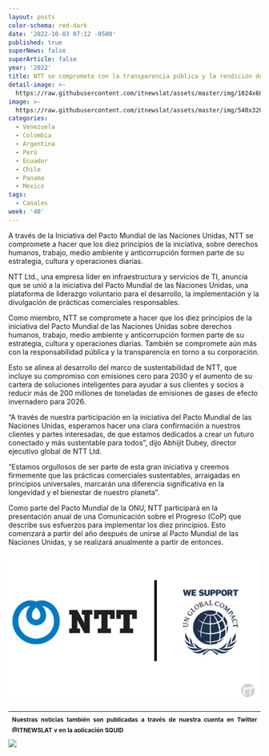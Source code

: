 ```yaml
---
layout: posts
color-schema: red-dark
date: '2022-10-03 07:12 -0500'
published: true
superNews: false
superArticle: false
year: '2022'
title: NTT se compromete con la transparencia pública y la rendición de cuentas
detail-image: >-
  https://raw.githubusercontent.com/itnewslat/assets/master/img/1024x680/ntt-g.jpg
image: >-
  https://raw.githubusercontent.com/itnewslat/assets/master/img/540x320/ntt-p.jpg
categories:
  - Venezuela
  - Colombia
  - Argentina
  - Perú
  - Ecuador
  - Chile
  - Panama
  - Mexico
tags:
  - Canales
week: '40'
---
```

A través de la Iniciativa del Pacto Mundial de las Naciones Unidas, NTT se compromete a hacer que los diez principios de la iniciativa, sobre derechos humanos, trabajo, medio ambiente y anticorrupción formen parte de su estrategia, cultura y operaciones diarias.

NTT Ltd., una empresa líder en infraestructura y servicios de TI, anuncia que se unió a la iniciativa del Pacto Mundial de las Naciones Unidas, una plataforma de liderazgo voluntario para el desarrollo, la implementación y la divulgación de prácticas comerciales responsables. 

Como miembro, NTT se compromete a hacer que los diez principios de la iniciativa del Pacto Mundial de las Naciones Unidas sobre derechos humanos, trabajo, medio ambiente y anticorrupción formen parte de su estrategia, cultura y operaciones diarias. También se compromete aún más con la responsabilidad pública y la transparencia en torno a su corporación.

Esto se alinea al desarrollo del marco de sustentabilidad de NTT, que incluye su compromiso con emisiones cero para 2030 y el aumento de su cartera de soluciones inteligentes para ayudar a sus clientes y socios a reducir más de 200 millones de toneladas de emisiones de gases de efecto invernadero para 2026.

“A través de nuestra participación en la iniciativa del Pacto Mundial de las Naciones Unidas, esperamos hacer una clara confirmación a nuestros clientes y partes interesadas, de que estamos dedicados a crear un futuro conectado y más sustentable para todos”, dijo Abhijit Dubey, director ejecutivo global de NTT Ltd.

“Estamos orgullosos de ser parte de esta gran iniciativa y creemos firmemente que las prácticas comerciales sustentables, arraigadas en principios universales, marcarán una diferencia significativa en la longevidad y el bienestar de nuestro planeta”.

Como parte del Pacto Mundial de la ONU, NTT participará en la presentación anual de una Comunicación sobre el Progreso (CoP) que describe sus esfuerzos para implementar los diez principios. Esto comenzará a partir del año después de unirse al Pacto Mundial de las Naciones Unidas, y se realizará anualmente a partir de entonces. 

![](https://raw.githubusercontent.com/itnewslat/assets/master/img/540x320/ntt-p.jpg)

<table style="height: 42px;" width="569">
<tbody>
<tr>
<td style="text-align: justify;"><sub><strong>Nuestras noticias también son publicadas a través de nuestra cuenta en Twitter <a href="https://twitter.com/itnewslat?lang=es">@ITNEWSLAT</a> y en la aplicación <a href="https://squidapp.co/en/">SQUID</a></strong></sub></td>
</tr>
</tbody>
</table>

<img src="https://tracker.metricool.com/c3po.jpg?hash=56f88a41e39ab42c063cc51676587a04"/>